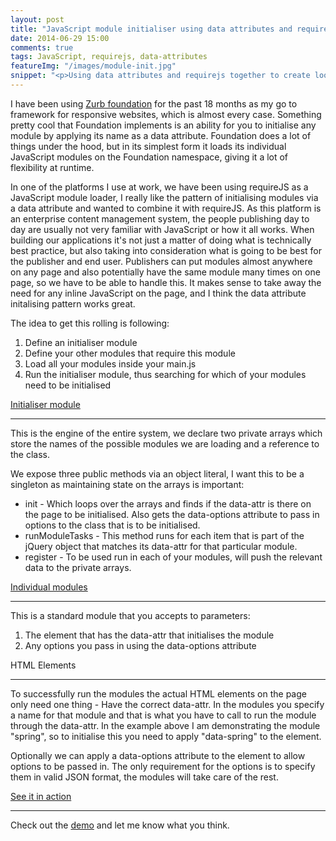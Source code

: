 ```yaml
---
layout: post
title: "JavaScript module initialiser using data attributes and requireJS"
date: 2014-06-29 15:00
comments: true
tags: JavaScript, requirejs, data-attributes
featureImg: "/images/module-init.jpg"
snippet: "<p>Using data attributes and requirejs together to create loosely coupled modules that can be initialised through the use of data-attributes. A main initialiser module will kick off the process and take it away from there.</p>"
---
```


I have been using [Zurb foundation](http://zurb.foundation.com) for the past 18 months as my go to framework for responsive websites, which is almost every case. Something pretty cool that Foundation implements is an ability for you to initialise any module by applying its name as a data attribute. Foundation does a lot of things under the hood, but in its simplest form it loads its individual JavaScript modules on the Foundation namespace, giving it a lot of flexibility at runtime. 

In one of the platforms I use at work, we have been using requireJS as a JavaScript module loader, I really like the pattern of initialising modules via a data attribute and wanted to combine it with requireJS. As this platform is an enterprise content management system, the people publishing day to day are usually not very familiar with JavaScript or how it all works. When building our applications it's not just a matter of doing what is technically best practice, but also taking into consideration what is going to be best for the publisher and end user. Publishers can put modules almost anywhere on any page and also potentially have the same module many times on one page, so we have to be able to handle this. It makes sense to take away the need for any inline JavaScript on the page, and I think the data attribute initalising pattern works great.

The idea to get this rolling is following:

1. Define an initialiser module
2. Define your other modules that require this module
3. Load all your modules inside your main.js
4. Run the initialiser module, thus searching for which of your modules need to be initialised

[Initialiser module](https://github.com/anthb/requirejs-data-attr-init/blob/master/js/modules/ND.js)
__________________

This is the engine of the entire system, we declare two private arrays which store the names of the possible modules we are loading and a reference to the class.

We expose three public methods via an object literal, I want this to be a singleton as maintaining state on the arrays is important:
 
* init - Which loops over the arrays and finds if the data-attr is there on the page to be initialised. Also gets the data-options attribute to pass in options to the class that is to be initialised.
* runModuleTasks - This method runs for each item that is part of the jQuery object that matches its data-attr for that particular module.
* register - To be used run in each of your modules, will push the relevant data to the private arrays.

[Individual modules](https://github.com/anthb/requirejs-data-attr-init/blob/master/js/modules/spring.js)
___________________

This is a standard module that you accepts to parameters:

1. The element that has the data-attr that initialises the module
2. Any options you pass in using the data-options attribute


HTML Elements
_____________

To successfully run the modules the actual HTML elements on the page only need one thing - Have the correct data-attr. In the modules you specify a name for that module and that is what you have to call to run the module through the data-attr. In the example above I am demonstrating the module "spring", so to initialise this you need to apply "data-spring" to the element.

Optionally we can apply a data-options attribute to the element to allow options to be passed in. The only requirement for the options is to specify them in valid JSON format, the modules will take care of the rest.

[See it in action](/demo/module-init-data-attr-requirejs/)
______
Check out the [demo](/demo/module-init-data-attr-requirejs/) and let me know what you think.





